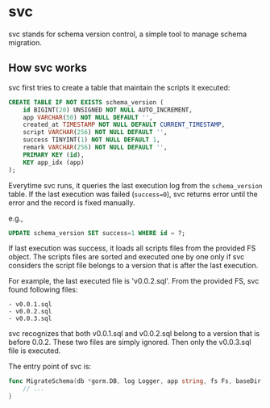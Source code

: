# svc

svc stands for schema version control, a simple tool to manage schema migration.

## How svc works

svc first tries to create a table that maintain the scripts it executed:

```sql
CREATE TABLE IF NOT EXISTS schema_version (
    id BIGINT(20) UNSIGNED NOT NULL AUTO_INCREMENT,
    app VARCHAR(50) NOT NULL DEFAULT '',
    created_at TIMESTAMP NOT NULL DEFAULT CURRENT_TIMESTAMP,
    script VARCHAR(256) NOT NULL DEFAULT '',
    success TINYINT(1) NOT NULL DEFAULT 1,
    remark VARCHAR(256) NOT NULL DEFAULT '',
    PRIMARY KEY (id),
    KEY app_idx (app)
);
```

Everytime svc runs, it queries the last execution log from the `schema_version` table. If the last execution was failed (`success=0`),
svc returns error until the error and the record is fixed manually.

e.g.,

```sql
UPDATE schema_version SET success=1 WHERE id = ?;
```

If last execution was success, it loads all scripts files from the provided FS object. The scripts files are sorted and executed one by one only if svc considers the script file belongs to a version that is after the last execution.

For example, the last executed file is 'v0.0.2.sql'. From the provided FS, svc found following files:

```
- v0.0.1.sql
- v0.0.2.sql
- v0.0.3.sql
```

svc recognizes that both v0.0.1.sql and v0.0.2.sql belong to a version that is before 0.0.2. These two files are simply ignored. Then only the v0.0.3.sql file is executed.

The entry point of svc is:

```go
func MigrateSchema(db *gorm.DB, log Logger, app string, fs Fs, baseDir string) error {
    // ...
}
```
